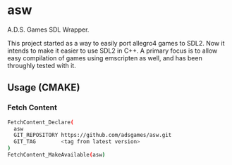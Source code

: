 # asw

A.D.S. Games SDL Wrapper.

This project started as a way to easily port allegro4 games to SDL2. Now it intends to make it easier to use SDL2 in C++. A primary focus is to allow easy compilation of games using emscripten as well, and has been throughly tested with it.

## Usage (CMAKE)

### Fetch Content

```sh
FetchContent_Declare(
  asw
  GIT_REPOSITORY https://github.com/adsgames/asw.git
  GIT_TAG        <tag from latest version>
)
FetchContent_MakeAvailable(asw)
```
